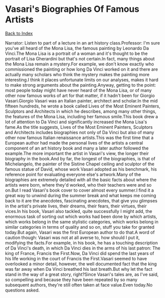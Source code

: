 # Vasari's Biographies Of Famous Artists
[Back to Index](https://github.com/windows10010/tpoExtractor/blog/master/README.md)

Narrator: Listen to part of a lecture in an art history class.Professor: I'm sure you've all heard of the Mona Lisa, the famous painting by Leonardo Da Vinci.The Mona Lisa is a portrait of a woman and it's thought to be the portrait of Lisa Gherardini but that's not certain.In fact, many things about the Mona Lisa remain a mystery.For example, we don't know exactly who commissioned the painting or how long Da Vinci worked on it and there are actually many scholars who think the mystery makes the painting more interesting.I think it places unfortunate limits on our analyses, makes it hard to make strong arguments about the painting.Anyway, getting to the point: most people today might have never heard of the Mona Lisa, or of many other now famous works of art for that matter, if it hadn't been for Giorgio Vasari.Giorgio Vasari was an Italian painter, architect and scholar.In the mid fifteen hundreds, he wrote a book called Lives of the Most Eminent Painters, Sculptors and Architects in which he describes, among many other things, the features of the Mona Lisa, including her famous smile.This book drew a lot of attention to Da Vinci and significantly increased the Mona Lisa's fame.As the title suggests, Lives of the Most Eminent Painters, Sculptors and Architects includes biographies not only of Da Vinci but also of many other now famous Italian renaissance artists.This was the first time that a European author had made the personal lives of the artists a central component of an art history book and many a later author followed the example.The more important the artist in Vasari's view, the longer their biography in the book.And by far, the longest of the biographies, is that of Michelangelo, the painter of the Sistine Chapel ceiling and sculptor of the famous statue of David, whose work Vasari adopted as his benchmark, his reference point for evaluating everyone else's artwork.Many of the biographies are extremely detailed with all the basic facts about where the artists were born, where they'd worked, who their teachers were and so on.But I read Vasari's book cover to cover almost every summer.I find it a great way to unwind during the summer break and what keeps me coming back to it are the anecdotes, fascinating anecdotes, that give you glimpses in the artist's private lives, their dreams, their fears, their virtues, their vices.In his book, Vasari also tackled, quite successfully I might add, the enormous task of sorting out which works had been done by which artists, which works belong in the same stylistic categories, which works belong in similar categories in terms of quality and so on, stuff you take for granted today.But again, Vasari was the first European author to do that.A word of caution though: Vasari was not at all averse to, how should I put it, modifying the facts.For example, in his book, he has a touching description of Da Vinci's death, in which Da Vinci dies in the arms of his last patron: The king of France, Francis the First.Now, Da Vinci did spend the last years of his life working in the court of Francis the First.Vasari seemed to have overlooked a minor detail, however, the well documented fact that the king was far away when Da Vinci breathed his last breath.But why let the fact stand in the way of a great story, right?Since Vasari's tales are, as I've said, so compelling and because they have been repeated by so many subsequent authors, they're still often taken at face value.Even today.No questions asked.
 